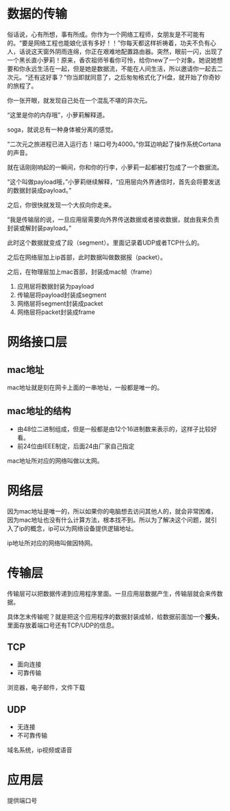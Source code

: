 # 数据的传输

俗话说，心有所想，事有所成。你作为一个网络工程师，女朋友是不可能有的。“要是网络工程也能娘化该有多好！！”你每天都这样祈祷着，功夫不负有心人，话说这天窗外阴雨连绵，你正在艰难地配置路由器。突然，眼前一闪，出现了一个黑长直小萝莉！原来，香农祖师爷看你可怜，给你new了一个对象。她说她想要和你永远生活在一起，但是她是数据流，不能在人间生活，所以邀请你一起去二次元。“还有这好事？”你当即就同意了，之后匆匆格式化了H盘，就开始了你奇妙的旅程了。

你一张开眼，就发现自己处在一个混乱不堪的异次元。

“这里是你的内存哦”，小萝莉解释道。

soga，就说总有一种身体被分离的感觉。

“二次元之旅进程已进入运行态！端口号为4000。”你耳边响起了操作系统Cortana的声音。

就在话刚刚响起的一瞬间，你和你的行李，小萝莉一起都被打包成了一个数据流。

“这个叫做payload哦，”小萝莉继续解释，“应用层向外界通信时，首先会将要发送的数据封装成payload。”

之后，你很快就发现一个大叔向你走来。

“我是传输层的说，一旦应用层需要向外界传送数据或者接收数据，就由我来负责封装或解封装payload。”

此时这个数据就变成了段（segment）。里面记录着UDP或者TCP什么的。

之后在网络层加上ip首部，此时数据叫做数据报（packet）。

之后，在物理层加上mac首部，封装成mac帧（frame）



1. 应用层将数据封装为payload
2. 传输层将payload封装成segment
3. 网络层将segment封装成packet
4. 网络层将packet封装成frame





# 网络接口层

## mac地址

mac地址就是刻在网卡上面的一串地址，一般都是唯一的。

## mac地址的结构

- 由48位二进制组成，但是一般都是由12个16进制数来表示的，这样子比较好看。
- 前24位由IEEE制定，后面24由厂家自己指定

mac地址所对应的网络叫做以太网。

# 网络层

因为mac地址是唯一的，所以如果你的电脑想去访问其他人的，就会非常困难，因为mac地址也没有什么计算方法，根本找不到。所以为了解决这个问题，就引入了ip的概念，ip可以为网络设备提供逻辑地址。



ip地址所对应的网络叫做因特网。

# 传输层

传输层可以把数据传递到应用程序里面。一旦应用层数据产生，传输层就会来传数据。

具体怎末传输呢？就是把这个应用程序的数据封装成帧，给数据前面加一个**报头**，里面存放着端口号还有TCP/UDP的信息。

## TCP

- 面向连接
- 可靠传输

浏览器，电子邮件，文件下载

## UDP

- 无连接
- 不可靠传输

域名系统，ip视频或语音

# 应用层

提供端口号